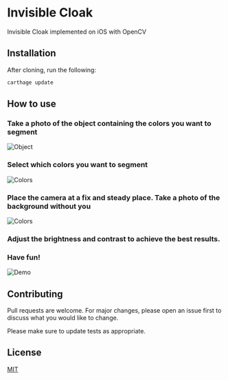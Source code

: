 # Invisible Cloak
Invisible Cloak implemented on iOS with OpenCV

## Installation

After cloning, run the following:
```bash
carthage update
````
## How to use
### Take a photo of the object containing the colors you want to segment
![Object](IMG_5179.JPG)

### Select which colors you want to segment
![Colors](IMG_5180.JPG)

### Place the camera at a fix and steady place. Take a photo of the background without you
![Colors](IMG_5178.JPG)

### Adjust the brightness and contrast to achieve the best results.

### Have fun!
![Demo](InvisibleCloak.gif)


## Contributing
Pull requests are welcome. For major changes, please open an issue first to discuss what you would like to change.

Please make sure to update tests as appropriate.

## License
[MIT](https://choosealicense.com/licenses/mit/)
